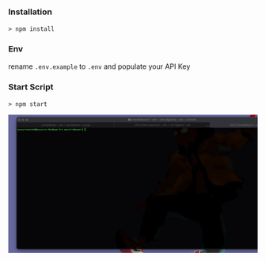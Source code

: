 ### Installation

```
> npm install
```
### Env
rename `.env.example` to `.env` and populate your API Key

### Start Script
```
> npm start
```


![Alt Text](./mor.gif)
